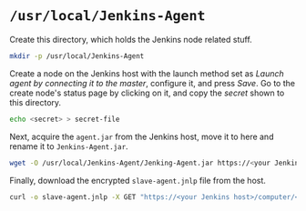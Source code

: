 # `/usr/local/Jenkins-Agent`

Create this directory, which holds the Jenkins node related stuff.
```bash
mkdir -p /usr/local/Jenkins-Agent
```

Create a node on the Jenkins host with the launch method set as *Launch agent by connecting it to
the master*, configure it, and press *Save*. Go to the create node's status page by clicking on it,
and copy the *secret* shown to this directory.
```bash
echo <secret> > secret-file
```

Next, acquire the `agent.jar` from the Jenkins host, move it to here and rename it to
`Jenkins-Agent.jar`.
```bash
wget -O /usr/local/Jenkins-Agent/Jenking-Agent.jar https://<your Jenkins host>/jnlpJars/agent.jar
```

Finally, download the encrypted `slave-agent.jnlp` file from the host.
```bash
curl -o slave-agent.jnlp -X GET "https://<your Jenkins host>/computer/<name of the node>/slave-agent.jnlp?encrypted=true"
```

